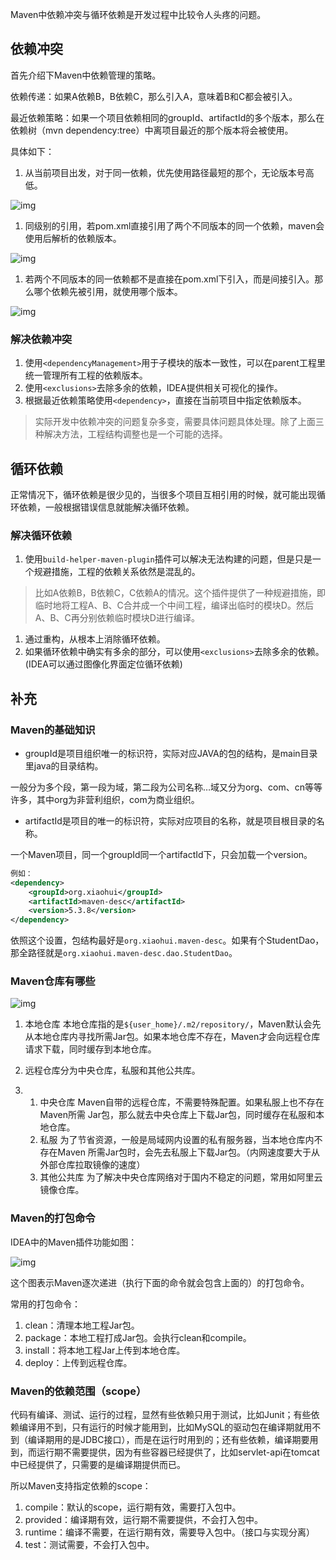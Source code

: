 Maven中依赖冲突与循环依赖是开发过程中比较令人头疼的问题。

## 依赖冲突

首先介绍下Maven中依赖管理的策略。

依赖传递：如果A依赖B，B依赖C，那么引入A，意味着B和C都会被引入。

最近依赖策略：如果一个项目依赖相同的groupId、artifactId的多个版本，那么在依赖树（mvn dependency:tree）中离项目最近的那个版本将会被使用。

具体如下：

1. 从当前项目出发，对于同一依赖，优先使用路径最短的那个，无论版本号高低。

![img](https://tsyokoko-typora-images.oss-cn-shanghai.aliyuncs.com/img/b43c70f630e5c4f278e8eec88abdc278.webp)

1. 同级别的引用，若pom.xml直接引用了两个不同版本的同一个依赖，maven会使用后解析的依赖版本。

![img](https://tsyokoko-typora-images.oss-cn-shanghai.aliyuncs.com/img/3c03d8bffe5028c6f8121e08ab57ba72.webp)

1. 若两个不同版本的同一依赖都不是直接在pom.xml下引入，而是间接引入。那么哪个依赖先被引用，就使用哪个版本。

![img](https://tsyokoko-typora-images.oss-cn-shanghai.aliyuncs.com/img/b7f5cdb840bcc431f47a923f67c80d02.webp)

### 解决依赖冲突

1. 使用`<dependencyManagement>`用于子模块的版本一致性，可以在parent工程里统一管理所有工程的依赖版本。
1. 使用`<exclusions>`去除多余的依赖，IDEA提供相关可视化的操作。
1. 根据最近依赖策略使用`<dependency>`，直接在当前项目中指定依赖版本。

> 实际开发中依赖冲突的问题复杂多变，需要具体问题具体处理。除了上面三种解决方法，工程结构调整也是一个可能的选择。

## 循环依赖

正常情况下，循环依赖是很少见的，当很多个项目互相引用的时候，就可能出现循环依赖，一般根据错误信息就能解决循环依赖。

### 解决循环依赖

1. 使用`build-helper-maven-plugin`插件可以解决无法构建的问题，但是只是一个规避措施，工程的依赖关系依然是混乱的。

> 比如A依赖B，B依赖C，C依赖A的情况。这个插件提供了一种规避措施，即临时地将工程A、B、C合并成一个中间工程，编译出临时的模块D。然后A、B、C再分别依赖临时模块D进行编译。

1. 通过重构，从根本上消除循环依赖。
1. 如果循环依赖中确实有多余的部分，可以使用`<exclusions>`去除多余的依赖。(IDEA可以通过图像化界面定位循环依赖)

## 补充

### Maven的基础知识

- groupId是项目组织唯一的标识符，实际对应JAVA的包的结构，是main目录里java的目录结构。

一般分为多个段，第一段为域，第二段为公司名称…域又分为org、com、cn等等许多，其中org为非营利组织，com为商业组织。

- artifactId是项目的唯一的标识符，实际对应项目的名称，就是项目根目录的名称。

一个Maven项目，同一个groupId同一个artifactId下，只会加载一个version。

```xml
例如：
<dependency>
    <groupId>org.xiaohui</groupId>
    <artifactId>maven-desc</artifactId>
    <version>5.3.8</version>
</dependency>
```

依照这个设置，包结构最好是`org.xiaohui.maven-desc`。如果有个StudentDao，那全路径就是`org.xiaohui.maven-desc.dao.StudentDao`。

### Maven仓库有哪些

![img](https://tsyokoko-typora-images.oss-cn-shanghai.aliyuncs.com/img/ac197d8a600062684f92a200c461552d.webp)

1. 本地仓库
   本地仓库指的是`${user_home}/.m2/repository/`，Maven默认会先从本地仓库内寻找所需Jar包。如果本地仓库不存在，Maven才会向远程仓库请求下载，同时缓存到本地仓库。

1. 远程仓库分为中央仓库，私服和其他公共库。

1. 1. 中央仓库
      Maven自带的远程仓库，不需要特殊配置。如果私服上也不存在Maven所需 Jar包，那么就去中央仓库上下载Jar包，同时缓存在私服和本地仓库。
   1. 私服
      为了节省资源，一般是局域网内设置的私有服务器，当本地仓库内不存在Maven 所需Jar包时，会先去私服上下载Jar包。（内网速度要大于从外部仓库拉取镜像的速度）
   1. 其他公共库
      为了解决中央仓库网络对于国内不稳定的问题，常用如阿里云镜像仓库。

### Maven的打包命令

IDEA中的Maven插件功能如图：

![img](https://tsyokoko-typora-images.oss-cn-shanghai.aliyuncs.com/img/e1a1d41a685dd43de85d8bb700e1e77c.webp)

这个图表示Maven逐次递进（执行下面的命令就会包含上面的）的打包命令。

常用的打包命令：

1. clean：清理本地工程Jar包。
1. package：本地工程打成Jar包。会执行clean和compile。
1. install：将本地工程Jar上传到本地仓库。
1. deploy：上传到远程仓库。

### Maven的依赖范围（scope）

代码有编译、测试、运行的过程，显然有些依赖只用于测试，比如Junit；有些依赖编译用不到，只有运行的时候才能用到，比如MySQL的驱动包在编译期就用不到（编译期用的是JDBC接口），而是在运行时用到的；还有些依赖，编译期要用到，而运行期不需要提供，因为有些容器已经提供了，比如servlet-api在tomcat中已经提供了，只需要的是编译期提供而已。

所以Maven支持指定依赖的scope：

1. compile：默认的scope，运行期有效，需要打入包中。
1. provided：编译期有效，运行期不需要提供，不会打入包中。
1. runtime：编译不需要，在运行期有效，需要导入包中。（接口与实现分离）
1. test：测试需要，不会打入包中。